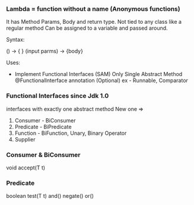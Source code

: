### Lambda = function without a name (Anonymous functions)

It has Method Params, Body and return type.
Not tied to any class like a regular method
Can be assigned to a variable and passed around.

Syntax:

() -> { }
(input parms) -> {body}

Uses:
* Implement Functional Interfaces (SAM)
    Only Single Abstract Method
    @FunctionalInterface annotation (Optional)
    ex - Runnable, Comparator



### Functional Interfaces since Jdk 1.0
interfaces with exactly one abstract method
New one => 
1. Consumer - BiConsumer
2. Predicate - BiPredicate
3. Function - BiFunction, Unary, Binary Operator
4. Supplier

### Consumer & BiConsumer
void accept(T t)

### Predicate
boolean test(T t)
and()
negate()
or()